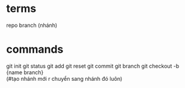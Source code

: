# terms

repo
branch (nhánh)


# commands

git init
git status
git add 
git reset
git commit
git branch
git checkout -b {name branch}  
(#tạo nhánh mới r chuyển sang nhánh đó luôn)
